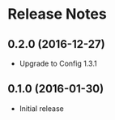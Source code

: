 # Release Notes

## 0.2.0 (2016-12-27)

- Upgrade to Config 1.3.1

## 0.1.0 (2016-01-30)

- Initial release
